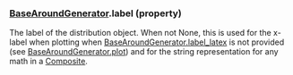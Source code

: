### [BaseAroundGenerator](BaseAroundGenerator.md).label (property)




The label of the distribution object.  When not None, this is used for
the x-label when plotting when [BaseAroundGenerator.label_latex](BaseAroundGenerator.label_latex.md) is not provided (see [BaseAroundGenerator.plot](BaseAroundGenerator.plot.md))
and for the string representation for any math in a [Composite](Composite.md).

